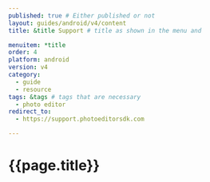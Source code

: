 ```yaml
---
published: true # Either published or not 
layout: guides/android/v4/content
title: &title Support # title as shown in the menu and 

menuitem: *title
order: 4
platform: android
version: v4
category: 
  - guide
  - resource
tags: &tags # tags that are necessary
  - photo editor 
redirect_to: 
  - https://support.photoeditorsdk.com

---
```


# {{page.title}}
